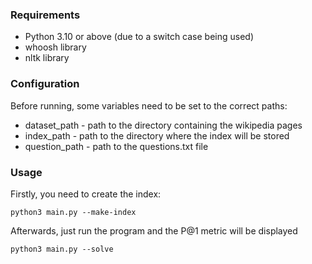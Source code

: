### Requirements
- Python 3.10 or above (due to a switch case being used)
- whoosh library
- nltk library

### Configuration
Before running, some variables need to be set to the correct paths:
- dataset_path - path to the directory containing the wikipedia pages
- index_path - path to the directory where the index will be stored
- question_path - path to the questions.txt file

### Usage
Firstly, you need to create the index:
```
python3 main.py --make-index
```

Afterwards, just run the program and the P@1 metric will be displayed
```
python3 main.py --solve
```
